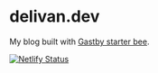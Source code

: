 # delivan.dev

My blog built with [Gastby starter bee](https://github.com/JaeYeopHan/gatsby-starter-bee).

[![Netlify Status](https://api.netlify.com/api/v1/badges/8fc0562f-201e-43b8-b806-2940de5b2d49/deploy-status)](https://app.netlify.com/sites/hyuk/deploys)
